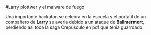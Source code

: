 #Larry plottwer y el malware de fuego

Una importante hackaton se celebra en la escuela y el portatil de un compañero de **Larry** se averia
debido a un ataque de **Ballmermort**, perdiendo asi toda la saga Crepusculo en pdf que tenia guarrdado. 

